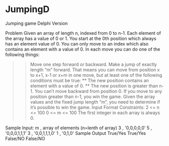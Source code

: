 # JumpingD
Jumping game Delphi Version


Problem
Given an array of length n, indexed from 0 to n-1. Each element of the array has a value of 0 or 1. You start at the 0th position which always has an element value of 0. You can only move to an index which also contains an element with a value of 0. 
In each move you can do one of the following things:
>>Move one step forward or backward.
>>Make a jump of exactly length “m” forward.
That means you can move from position x to x+1, x-1 or x+m in one move, but at least one of the following conditions must be true:
** The new position contains an element with a value of 0.
** The new position is greater than n-1.
You can’t move backward from position 0. If you move to any position greater than n-1, you win the game.
Given the array values and the fixed jump length “m”, you need to determine if it’s possible to win the game.
Input Format
Constraints:
>> 2 <= n <= 100
>> 0 <= m <= 100
>> The first integer in each array is always 0.

Sample Input: m , array of elements (n=lenth of array)
3 , '0,0,0,0,0'
5 , '0,0,0,1,1,1'
3 , '0,0,1,1,1,0'
1 , '0,1,0'
Sample Output
True/Yes
True/Yes
False/NO
False/NO
